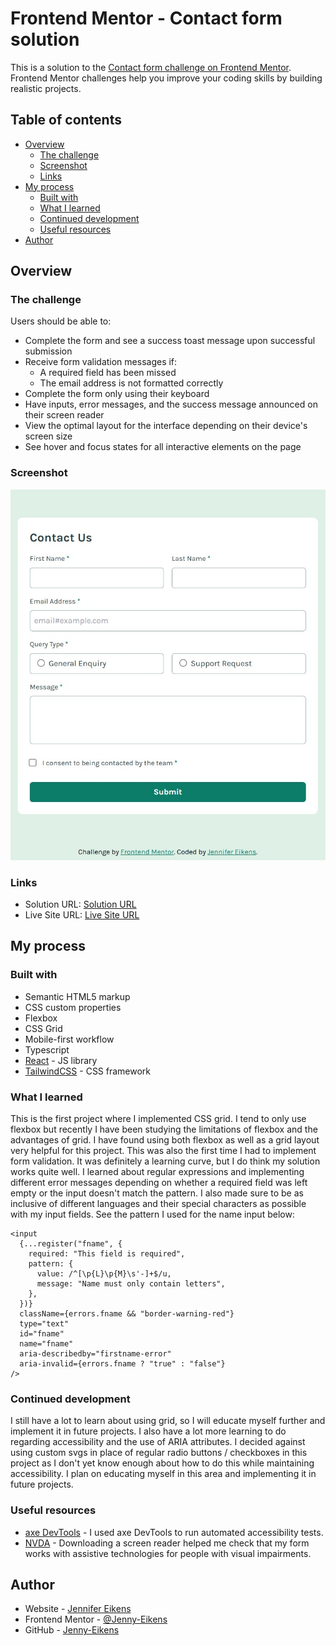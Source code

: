 # Frontend Mentor - Contact form solution

This is a solution to the [Contact form challenge on Frontend Mentor](https://www.frontendmentor.io/challenges/contact-form--G-hYlqKJj). Frontend Mentor challenges help you improve your coding skills by building realistic projects.

## Table of contents

- [Overview](#overview)
  - [The challenge](#the-challenge)
  - [Screenshot](#screenshot)
  - [Links](#links)
- [My process](#my-process)
  - [Built with](#built-with)
  - [What I learned](#what-i-learned)
  - [Continued development](#continued-development)
  - [Useful resources](#useful-resources)
- [Author](#author)

## Overview

### The challenge

Users should be able to:

- Complete the form and see a success toast message upon successful submission
- Receive form validation messages if:
  - A required field has been missed
  - The email address is not formatted correctly
- Complete the form only using their keyboard
- Have inputs, error messages, and the success message announced on their screen reader
- View the optimal layout for the interface depending on their device's screen size
- See hover and focus states for all interactive elements on the page

### Screenshot

![](/public/Screenshot%202024-11-16%20173654.jpg)

### Links

- Solution URL: [Solution URL](https://github.com/Jenny-Eikens/contact-form)
- Live Site URL: [Live Site URL](https://jenny-eikens.github.io/contact-form/)

## My process

### Built with

- Semantic HTML5 markup
- CSS custom properties
- Flexbox
- CSS Grid
- Mobile-first workflow
- Typescript
- [React](https://reactjs.org/) - JS library
- [TailwindCSS](https://tailwindcss.com/) - CSS framework

### What I learned

This is the first project where I implemented CSS grid. I tend to only use flexbox but recently I have been studying the limitations of flexbox and the advantages of grid. I have found using both flexbox as well as a grid layout very helpful for this project.
This was also the first time I had to implement form validation. It was definitely a learning curve, but I do think my solution works quite well. I learned about regular expressions and implementing different error messages depending on whether a required field was left empty or the input doesn't match the pattern. I also made sure to be as inclusive of different languages and their special characters as possible with my input fields. See the pattern I used for the name input below:

```tsx
<input
  {...register("fname", {
    required: "This field is required",
    pattern: {
      value: /^[\p{L}\p{M}\s'-]+$/u,
      message: "Name must only contain letters",
    },
  })}
  className={errors.fname && "border-warning-red"}
  type="text"
  id="fname"
  name="fname"
  aria-describedby="firstname-error"
  aria-invalid={errors.fname ? "true" : "false"}
/>
```

### Continued development

I still have a lot to learn about using grid, so I will educate myself further and implement it in future projects.
I also have a lot more learning to do regarding accessibility and the use of ARIA attributes.
I decided against using custom svgs in place of regular radio buttons / checkboxes in this project as I don't yet know enough about how to do this while maintaining accessibility. I plan on educating myself in this area and implementing it in future projects.

### Useful resources

- [axe DevTools](https://chromewebstore.google.com/detail/axe-devtools-web-accessib/lhdoppojpmngadmnindnejefpokejbdd) - I used axe DevTools to run automated accessibility tests.
- [NVDA](https://www.nvaccess.org/download/) - Downloading a screen reader helped me check that my form works with assistive technologies for people with visual impairments.

## Author

- Website - [Jennifer Eikens](https://jenny-eikens.github.io/portfolio-page/#projects)
- Frontend Mentor - [@Jenny-Eikens](https://www.frontendmentor.io/profile/Jenny-Eikens)
- GitHub - [Jenny-Eikens](https://github.com/Jenny-Eikens)
